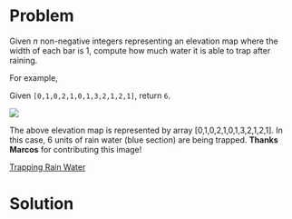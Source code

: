 
# Problem

Given _n_ non-negative integers representing an elevation map where the width
of each bar is 1, compute how much water it is able to trap after raining.

For example,

Given `[0,1,0,2,1,0,1,3,2,1,2,1]`, return `6`.

![](http://www.leetcode.com/static/images/problemset/rainwatertrap.png)

The above elevation map is represented by array [0,1,0,2,1,0,1,3,2,1,2,1]. In
this case, 6 units of rain water (blue section) are being trapped. **Thanks
Marcos** for contributing this image!



[Trapping Rain Water](https://leetcode.com/problems/trapping-rain-water)

# Solution



